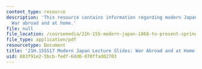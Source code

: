 ```yaml
---
content_type: resource
description: 'This resource contains information regarding modern Japan lecture slides:
  War abroad and at home.'
file: null
file_location: /coursemedia/21h-155-modern-japan-1868-to-present-spring-2017/883f91e25bcbfedf6dd6070ffad02703_MIT21H_155S17_War.pdf
file_type: application/pdf
resourcetype: Document
title: '21H.155S17 Modern Japan Lecture Slides: War Abroad and at Home'
uid: 883f91e2-5bcb-fedf-6dd6-070ffad02703
---
```

